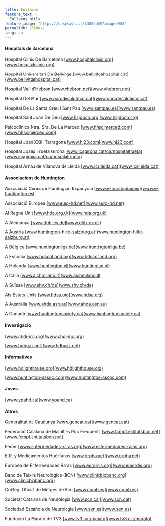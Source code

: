 ```yaml
---
title: Enllaços
feature_text: |
  Enllaços útils
feature_image: "https://unsplash.it/1300/400?image=954"
permalink: /links/
lang: ca
---
```

#### Hospitals de Barcelona

Hospital Clínic De Barcelona [www.hospitalclinic.org](www.hospitalclinic.org)

Hospital Universitari De Bellvitge [www.bellvitgehospital.cat](www.bellvitgehospital.cat)

Hospital Vall d'Hebron [www.vhebron.net](www.vhebron.net)

Hospital Del Mar [www.parcdesalutmar.cat](www.parcdesalutmar.cat)

Hospital De La Santa Creu I Sant Pau [www.santpau.es](www.santpau.es)

Hospital Sant Joan De Déu [www.hsjdbcn.org](www.hsjdbcn.org)

Psicoclínica Ntra. Sra. De La Merced [www.hhscjmerced.com](www.hhscjmerced.com)

Hospital Joan XXIII Tarragona [www.hj23.com](www.hj23.com)

Hospital Josep Trueta Girona [www.icsgirona.cat/ca/hospitaltrueta](www.icsgirona.cat/ca/hospitaltrueta)

Hospital Arnau de Vilanova de Lleida [www.icslleida.cat](www.icslleida.cat)

#### Associacions de Huntington

Associació Corea de Huntington Espanyola [www.e-huntington.es](www.e-huntington.es)

Associació Europea [www.euro-hd.net](www.euro-hd.net)

Al Regne Unit [www.hda.org.uk](www.hda.org.uk)

A Alemanya [www.dhh-ev.de](www.dhh-ev.de)

A Àustria [www.huntington-hilfe-salzburg.at](www.huntington-hilfe-salzburg.at)

A Bèlgica [www.huntingtonliga.be](www.huntingtonliga.be)

A Escòcia [www.hdscotland.org](www.hdscotland.org)

A Holanda [www.huntington.nl](www.huntington.nl)

A Itàlia [www.aichmilano.it](www.aichmilano.it)

A Suïssa [www.shv.ch/de](www.shv.ch/de)

Als Estats Units [www.hdsa.org](www.hdsa.org)

A Austràlia [www.ahda.asn.au](www.ahda.asn.au)

A Canadà [www.huntingtonsociety.ca](www.huntingtonsociety.ca)

#### Investigació

[www.chdi-inc.org](www.chdi-inc.org)

[www.hdbuzz.net](www.hdbuzz.net)

#### Informatives

[www.hdlighthouse.org](www.hdlighthouse.org)

[www.huntington-assoc.com](www.huntington-assoc.com)

#### Joves

[www.ypahd.ca](www.ypahd.ca)

#### Altres

Generalitat de Catalunya [www.gencat.cat](www.gencat.cat)

Federació Catalana de Malalties Poc Frequents [www.fcmpf.entitatsbcn.net](www.fcmpf.entitatsbcn.net)

Feder [www.enfermedades-raras.org](www.enfermedades-raras.org)

E.R. y Medicamentos Huérfanos [www.orpha.net](www.orpha.net)

Europea de Enfermedades Raras [www.eurordis.org](www.eurordis.org)

Banc de Teixits Neurològics (BCN) [www.clinicbiobanc.org](www.clinicbiobanc.org)

Col·legi Oficial de Metges de Bcn [www.comb.es](www.comb.es)

Societat Catalana de Neurologia [www.scn.cat](www.scn.cat)

Sociedad Española de Neurología [www.sen.es](www.sen.es)

Fundació La Marató de TV3 [www.tv3.cat/marato](www.tv3.cat/marato)
